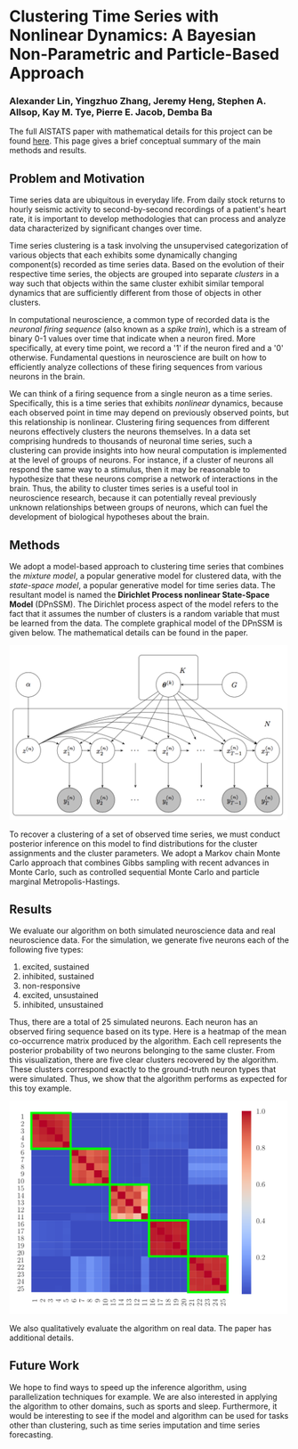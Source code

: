 # Clustering Time Series with Nonlinear Dynamics: A Bayesian Non-Parametric and  Particle-Based Approach
### Alexander Lin, Yingzhuo Zhang, Jeremy Heng, Stephen A. Allsop, Kay M. Tye, Pierre E. Jacob, Demba Ba

The full AISTATS paper with mathematical details for this project can be found [here](http://proceedings.mlr.press/v89/lin19b.html).  This page gives a brief conceptual summary of the main methods and results.

## Problem and Motivation

Time series data are ubiquitous in everyday life.  From daily stock returns to hourly seismic activity to second-by-second recordings of a patient's heart rate, it is important to develop methodologies that can process and analyze data characterized by significant changes over time.

Time series clustering is a task involving the unsupervised categorization of various objects that each exhibits some dynamically changing component(s) recorded as time series data.  Based on the evolution of their respective time series, the objects are grouped into separate *clusters* in a way such that objects within the same cluster exhibit similar temporal dynamics that are sufficiently different from those of objects in other clusters.  

In computational neuroscience, a common type of recorded data is the *neuronal firing sequence* (also known as a *spike train*), which is a stream of binary 0-1 values over time that indicate when a neuron fired.  More specifically, at every time point, we record a '1' if the neuron fired and a '0' otherwise.  Fundamental questions in neuroscience are built on how to efficiently analyze collections of these firing sequences from various neurons in the brain.

We can think of a firing sequence from a single neuron as a time series.  Specifically, this is a time series that exhibits *nonlinear* dynamics, because each observed point in time may depend on previously observed points, but this relationship is nonlinear.  Clustering firing sequences from different neurons effectively clusters the neurons themselves.  In a data set comprising hundreds to thousands of neuronal time series, such a clustering can provide insights into how neural computation is implemented at the level of groups of neurons.  For instance, if a cluster of neurons all respond the same way to a stimulus, then it may be reasonable to hypothesize that these neurons comprise a network of interactions in the brain.  Thus, the ability to cluster times series is a useful tool in neuroscience research, because it can potentially reveal previously unknown relationships between groups of neurons, which can fuel the development of biological hypotheses about the brain.

## Methods 
We adopt a model-based approach to clustering time series that combines the *mixture model*, a popular generative model for clustered data, with the *state-space model*, a popular generative model for time series data.  The resultant model is named the **Dirichlet Process nonlinear State-Space Model** (DPnSSM).  The Dirichlet process aspect of the model refers to the fact that it assumes the number of clusters is a random variable that must be learned from the data.  The complete graphical model of the DPnSSM is given below.  The mathematical details can be found in the paper.

<img src="AISTATS/img/graph.png" width="500">

To recover a clustering of a set of observed time series, we must conduct posterior inference on this model to find distributions for the cluster assignments and the cluster parameters.  We adopt a Markov chain Monte Carlo approach that combines Gibbs sampling with recent advances in Monte Carlo, such as controlled sequential Monte Carlo and particle marginal Metropolis-Hastings.

## Results

We evaluate our algorithm on both simulated neuroscience data and real neuroscience data.  For the simulation, we generate five neurons each of the following five types:
1. excited, sustained
2. inhibited, sustained
3. non-responsive
4. excited, unsustained
5. inhibited, unsustained

Thus, there are a total of 25 simulated neurons.  Each neuron has an observed firing sequence based on its type.  Here is a heatmap of the mean co-occurrence matrix produced by the algorithm.  Each cell represents the posterior probability of two neurons belonging to the same cluster.  From this visualization, there are five clear clusters recovered by the algorithm.  These clusters correspond exactly to the ground-truth neuron types that were simulated.  Thus, we show that the algorithm performs as expected for this toy example.

<img src="AISTATS/img/sim.pdf" width="500">

We also qualitatively evaluate the algorithm on real data.  The paper has additional details.


## Future Work

We hope to find ways to speed up the inference algorithm, using parallelization techniques for example.  We are also interested in applying the algorithm to other domains, such as sports and sleep.  Furthermore, it would be interesting to see if the model and algorithm can be used for tasks other than clustering, such as time series imputation and time series forecasting.